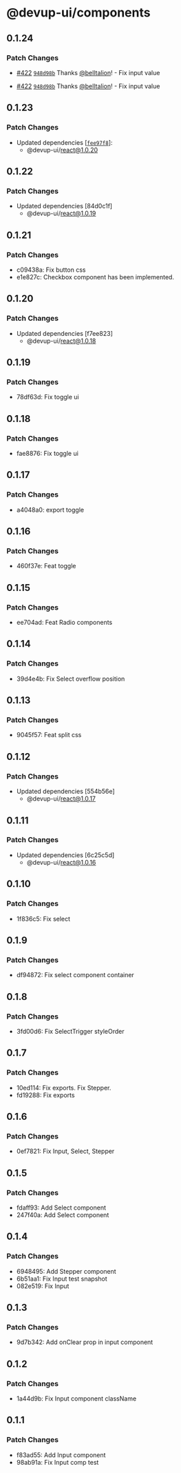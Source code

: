 # @devup-ui/components

## 0.1.24

### Patch Changes

- [#422](https://github.com/dev-five-git/devup-ui/pull/422) [`948d98b`](https://github.com/dev-five-git/devup-ui/commit/948d98b9082ef098784e522cdddc4e164083dfcc) Thanks [@belltalion](https://github.com/belltalion)! - Fix input value

- [#422](https://github.com/dev-five-git/devup-ui/pull/422) [`948d98b`](https://github.com/dev-five-git/devup-ui/commit/948d98b9082ef098784e522cdddc4e164083dfcc) Thanks [@belltalion](https://github.com/belltalion)! - Fix input value

## 0.1.23

### Patch Changes

- Updated dependencies [[`fee97f8`](https://github.com/dev-five-git/devup-ui/commit/fee97f8a3d79b9a4c62858deb8e1aea8c609e3a2)]:
  - @devup-ui/react@1.0.20

## 0.1.22

### Patch Changes

- Updated dependencies [84d0c1f]
  - @devup-ui/react@1.0.19

## 0.1.21

### Patch Changes

- c09438a: Fix button css
- e1e827c: Checkbox component has been implemented.

## 0.1.20

### Patch Changes

- Updated dependencies [f7ee823]
  - @devup-ui/react@1.0.18

## 0.1.19

### Patch Changes

- 78df63d: Fix toggle ui

## 0.1.18

### Patch Changes

- fae8876: Fix toggle ui

## 0.1.17

### Patch Changes

- a4048a0: export toggle

## 0.1.16

### Patch Changes

- 460f37e: Feat toggle

## 0.1.15

### Patch Changes

- ee704ad: Feat Radio components

## 0.1.14

### Patch Changes

- 39d4e4b: Fix Select overflow position

## 0.1.13

### Patch Changes

- 9045f57: Feat split css

## 0.1.12

### Patch Changes

- Updated dependencies [554b56e]
  - @devup-ui/react@1.0.17

## 0.1.11

### Patch Changes

- Updated dependencies [6c25c5d]
  - @devup-ui/react@1.0.16

## 0.1.10

### Patch Changes

- 1f836c5: Fix select

## 0.1.9

### Patch Changes

- df94872: Fix select component container

## 0.1.8

### Patch Changes

- 3fd00d6: Fix SelectTrigger styleOrder

## 0.1.7

### Patch Changes

- 10ed114: Fix exports. Fix Stepper.
- fd19288: Fix exports

## 0.1.6

### Patch Changes

- 0ef7821: Fix Input, Select, Stepper

## 0.1.5

### Patch Changes

- fdaff93: Add Select component
- 247f40a: Add Select component

## 0.1.4

### Patch Changes

- 6948495: Add Stepper component
- 6b51aa1: Fix Input test snapshot
- 082e519: Fix Input

## 0.1.3

### Patch Changes

- 9d7b342: Add onClear prop in input component

## 0.1.2

### Patch Changes

- 1a44d9b: Fix Input component className

## 0.1.1

### Patch Changes

- f83ad55: Add Input component
- 98ab91a: Fix Input comp test
